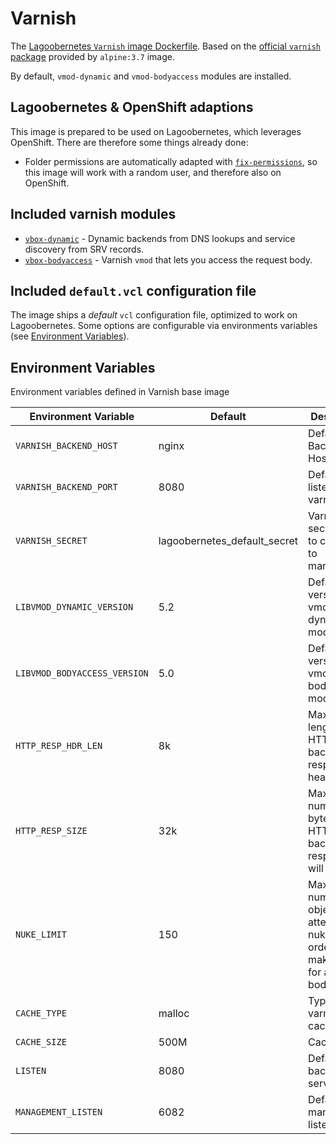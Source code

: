 # Varnish

The [Lagoobernetes `Varnish` image Dockerfile](https://github.com/amazeeio/lagoobernetes/blob/master/images/varnish/Dockerfile). Based on the [official `varnish` package](https://hub.docker.com/_/varnish) provided by `alpine:3.7` image.

By default, `vmod-dynamic` and `vmod-bodyaccess` modules are installed.

## Lagoobernetes & OpenShift adaptions

This image is prepared to be used on Lagoobernetes, which leverages OpenShift. There are therefore some things already done:

* Folder permissions are automatically adapted with [`fix-permissions`](https://github.com/sclorg/s2i-base-container/blob/master/core/root/usr/bin/fix-permissions), so this image will work with a random user, and therefore also on OpenShift.

## Included varnish modules

* [`vbox-dynamic`](https://github.com/nigoroll/libvmod-dynamic) - Dynamic backends from DNS lookups and service discovery from SRV records.
* [`vbox-bodyaccess`](https://github.com/aondio/libvmod-bodyaccess) - Varnish `vmod` that lets you access the request body.

## Included `default.vcl` configuration file

The image ships a _default_ `vcl` configuration file, optimized to work on Lagoobernetes. Some options are configurable via environments variables \(see [Environment Variables](../environment_variables.md)\).

## Environment Variables
Environment variables defined in Varnish base image

| Environment Variable         | Default               | Description                                                                            |
| ---------------------------- | --------------------- | -------------------------------------------------------------------------------------- |
| `VARNISH_BACKEND_HOST`       | nginx                 | Default Backend Host                                                                   |
| `VARNISH_BACKEND_PORT`       | 8080                  | Default listening varnish port                                                         |
| `VARNISH_SECRET`             | lagoobernetes_default_secret | Varnish secret used to connect to management                                           |
| `LIBVMOD_DYNAMIC_VERSION`    | 5.2                   | Default version of vmod-dynamic module                                                 |
| `LIBVMOD_BODYACCESS_VERSION` | 5.0                   | Default version of vmod-bodyaccess module                                              |
| `HTTP_RESP_HDR_LEN`          | 8k                    | Maximum length of any HTTP backend response header                                     |
| `HTTP_RESP_SIZE`             | 32k                   | Maximum number of bytes of HTTP backend response we will deal with                     |
| `NUKE_LIMIT`                 | 150                   | Maximum number of objects we attempt to nuke in order to make space for a object body. |
| `CACHE_TYPE`                 | malloc                | Type of varnish cache                                                                  |
| `CACHE_SIZE`                 | 500M                  | Cache size                                                                             |
| `LISTEN`                     | 8080                  | Default backend server port                                                            |
| `MANAGEMENT_LISTEN`          | 6082                  | Default management listening port                                                      |
